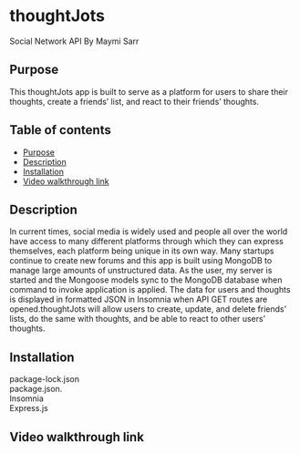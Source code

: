 # thoughtJots 
Social Network API
By Maymi Sarr


## Purpose
This thoughtJots app is built to serve as a platform for users to share their thoughts, create a friends’ list, and react to their friends’ thoughts. 


## Table of contents
- [Purpose](#purpose)
- [Description](#description)
- [Installation](#installation)
- [Video walkthrough link](#video)


## Description
In current times, social media is widely used and people all over the world have access to many different platforms through which they can express themselves, each platform being unique in its own way. Many startups continue to create new forums and this app is built using MongoDB to manage large amounts of unstructured data.
As the user, my server is started and the Mongoose models sync to the MongoDB database when command to invoke application is applied.
The data for users and thoughts is displayed in formatted JSON in Insomnia when API GET routes are opened.thoughtJots will allow users to create, update, and delete friends' lists, do the same with thoughts, and be able to react to other users’ thoughts.






## Installation
<div>package-lock.json </div>
<div>package.json.</div>
<div>Insomnia</div>
<div>Express.js</div>

## Video walkthrough link